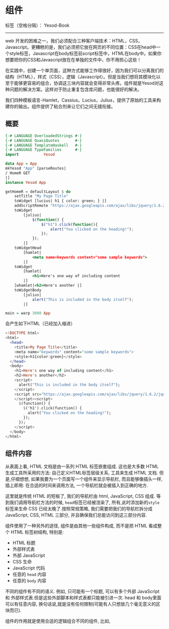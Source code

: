 # 组件

标签（空格分隔）： Yesod-Book

---

web 开发的困难之一，我们必须配合三种客户端技术：HTML，CSS，Javascript。更糟糕的是，我们必须把它放在网页的不同位置：CSS在head中一个style标签，Javascript在body标签前script标签中，HTML在body中。如果你想要把你的CSS和Javascript放在在单独的文件中，你不用担心这些！

在实践中，创建一个单页面，这种方式能够工作得很好，因为我们可以分离我们的结构（HTML），样式（CSS），逻辑（Javascript）。但是当我们想将其模块化以至于能够更容易的组合，协调这三块内容就会变得非常头疼。组件就是Yesod对这种问题的解决方案。这样对于防止重复包含库问题，也能很好的解决。

我们四种模板语言-Hamlet，Cassius，Lucius，Julius，提供了原始的工具来构建你的输出。组件提供了粘合剂来让它们之间无缝衔接。

## 概要

```haskell
{-# LANGUAGE OverloadedStrings #-}
{-# LANGUAGE QuasiQuotes       #-}
{-# LANGUAGE TemplateHaskell   #-}
{-# LANGUAGE TypeFamilies      #-}
import           Yesod

data App = App
mkYesod "App" [parseRoutes|
/ HomeR GET
|]
instance Yesod App

getHomeR = defaultLayout $ do
    setTitle "My Page Title"
    toWidget [lucius| h1 { color: green; } |]
    addScriptRemote "https://ajax.googleapis.com/ajax/libs/jquery/1.6.2/jquery.min.js"
    toWidget
        [julius|
            $(function() {
                $("h1").click(function(){
                    alert("You clicked on the heading!");
                });
            });
        |]
    toWidgetHead
        [hamlet|
            <meta name=keywords content="some sample keywords">
        |]
    toWidget
        [hamlet|
            <h1>Here's one way of including content
        |]
    [whamlet|<h2>Here's another |]
    toWidgetBody
        [julius|
            alert("This is included in the body itself");
        |]

main = warp 3000 App
```
会产生如下HTML（已经加入缩进）

```haskell
<!DOCTYPE html>
<html>
  <head>
    <title>My Page Title</title>
    <meta name="keywords" content="some sample keywords">
    <style>h1{color:green}</style>
  </head>
  <body>
    <h1>Here's one way of including content</h1>
    <h2>Here's another</h2>
    <script>
      alert("This is included in the body itself");
    </script>
    <script src="https://ajax.googleapis.com/ajax/libs/jquery/1.6.2/jquery.min.js">
    </script><script>
      $(function() {
        $('h1').click(function() {
          alert("You clicked on the heading!");
        });
      });
    </script>
  </body>
</html>
```

## 组件内容

从表面上看, HTML 文档是由一系列 HTML 标签嵌套组成. 这也是大多数 HTML 生成工具所采用的方法: 自己定义HTML标签层级关系, 工具来生成 HTML 文档. 但是,仔细想想, 如果我要为一个页面写一个组件来显示导航栏, 而且能够像插头一样,插上即用: 在合适的时间来调用方法, 一个导航栏就会被插入到正确的地方.

这里就是传统 HTML 的短板了, 我们的导航栏由 html, JavaScript, CSS 组成. 等到我们调用导航栏方法的时候, `head`标签已经被渲染了, 所有,此时添加新的`style`标签来生命 CSS 已经太晚了.按照常规策略, 我们需要把我们的导航栏拆分成 JavaScript, CSS, HTML 三部分, 并且确保我们总能访问到这三部分内容.

组件使用了一种另外的途径,  组件是由其他一些组件构成, 而不是把 HTML 看成整个 HTML 标签树结构, 特别是:

* HTML 标题
* 外部样式表
* 外部 JavaScript
* CSS 生命
* JavaScript 代码
* 任意的 `head` 内容
* 任意的 `body` 内容

不同的组件有不同的语义. 例如, 只可能有一个标题, 可以有多个外部 JavaScript 和 外部样式表.但是这些外部脚本和样式表都只能被引进一次. head 和 body里面可以有任意内容, 换句话说,就是没有任何限制(可能有人只想放几个毫无意义的区块而已).

组件的作用就是使用合适的逻辑组合不同的组件, 比如, 





